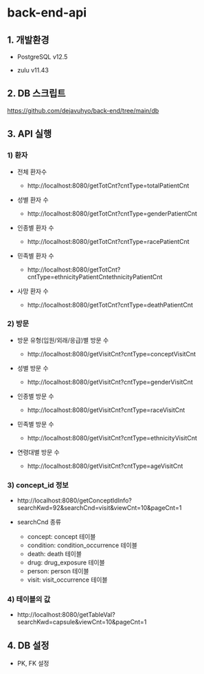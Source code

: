 # back-end-api

## 1. 개발환경

* PostgreSQL v12.5

* zulu v11.43

## 2. DB 스크립트
<https://github.com/dejavuhyo/back-end/tree/main/db>

## 3. API 실행

### 1) 환자

* 전체 환자수
  - http://localhost:8080/getTotCnt?cntType=totalPatientCnt

* 성별 환자 수
  - http://localhost:8080/getTotCnt?cntType=genderPatientCnt

* 인종별 환자 수
  - http://localhost:8080/getTotCnt?cntType=racePatientCnt

* 민족별 환자 수
  - http://localhost:8080/getTotCnt?cntType=ethnicityPatientCntethnicityPatientCnt

* 사망 환자 수
  - http://localhost:8080/getTotCnt?cntType=deathPatientCnt

### 2) 방문

* 방문 유형(입원/외래/응급)별 방문 수
  - http://localhost:8080/getVisitCnt?cntType=conceptVisitCnt

* 성별 방문 수
  - http://localhost:8080/getVisitCnt?cntType=genderVisitCnt

* 인종별 방문 수
  - http://localhost:8080/getVisitCnt?cntType=raceVisitCnt

* 민족별 방문 수
  - http://localhost:8080/getVisitCnt?cntType=ethnicityVisitCnt

* 연령대별 방문 수
  - http://localhost:8080/getVisitCnt?cntType=ageVisitCnt

### 3) concept_id 정보

* http://localhost:8080/getConceptIdInfo?searchKwd=92&searchCnd=visit&viewCnt=10&pageCnt=1

* searchCnd 종류
  - concept: concept 테이블
  - condition: condition_occurrence 테이블
  - death: death 테이블
  - drug: drug_exposure 테이블
  - person: person 테이블
  - visit: visit_occurrence 테이블

### 4) 테이블의 값

* http://localhost:8080/getTableVal?searchKwd=capsule&viewCnt=10&pageCnt=1

## 4. DB 설정

* PK, FK 설정

